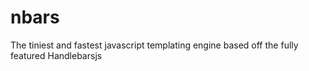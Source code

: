 # nbars
The tiniest and fastest javascript templating engine based off the fully featured Handlebarsjs
